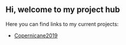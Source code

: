 <link rel="shortcut icon" type="image/x-icon" href="favicon.ico">

## Hi, welcome to my project hub

Here you can find links to my current projects:

- [Copernicane2019](pages/copernicane2019/index.md)
